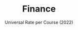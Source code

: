 ---
title: Finance
subtitle: Universal Rate per Course (2022)
image: assets/img/subjects/universal-rate.png

caption:
  title: Finance
  subtitle: Financial market and derivatives
  thumbnail: assets/img/subjects/03-thumbnail.jpg
---